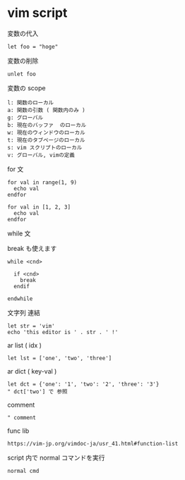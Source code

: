 
# vim script


変数の代入

```
let foo = "hoge"
```

変数の削除

```
unlet foo
```


変数の scope

```
l: 関数のローカル
a: 関数の引数 ( 関数内のみ )
g: グローバル
b: 現在のバッファ  のローカル
w: 現在のウィンドウのローカル
t: 現在のタブページのローカル
s: vim スクリプトのローカル
v: グローバル, vimの定義
```


for 文

```
for val in range(1, 9)
  echo val
endfor
```

```
for val in [1, 2, 3]
  echo val
endfor
```

while 文

break も使えます

```
while <cnd>

  if <cnd>
    break
  endif

endwhile
```

文字列 連結

```
let str = 'vim'
echo 'this editor is ' . str . ' !'
```


ar list ( idx )

```
let lst = ['one', 'two', 'three']
```

ar dict ( key-val )

```
let dct = {'one': '1', 'two': '2', 'three': '3'}
" dct['two'] で 参照
```


comment

```
" comment
```


func lib

```
https://vim-jp.org/vimdoc-ja/usr_41.html#function-list
```


script 内で normal コマンドを実行

```
normal cmd
```



